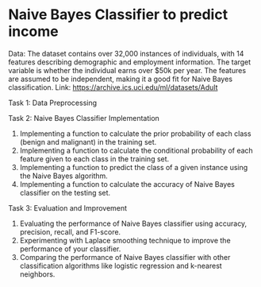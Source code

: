 # Naive Bayes Classifier to predict income

Data:
The dataset contains over 32,000 instances of individuals, with 14 features describing demographic and employment information. The target variable is whether the individual earns over $50k per year. The features are assumed to be independent, making it a good fit for Naive Bayes classification.
Link: https://archive.ics.uci.edu/ml/datasets/Adult

Task 1: Data Preprocessing

Task 2: Naive Bayes Classifier Implementation
1. Implementing a function to calculate the prior probability of each class (benign and malignant) in the training set.
2. Implementing a function to calculate the conditional probability of each feature given to each class in the training set.
3. Implementing a function to predict the class of a given instance using the Naive Bayes algorithm.
4. Implementing a function to calculate the accuracy of Naive Bayes classifier on the testing set.

Task 3: Evaluation and Improvement
1. Evaluating the performance of Naive Bayes classifier using accuracy, precision, recall, and F1-score.
2. Experimenting with Laplace smoothing technique to improve the performance of your classifier. 
3. Comparing the performance of Naive Bayes classifier with other classification algorithms like logistic regression and k-nearest neighbors.
